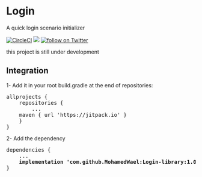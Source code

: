 # Login
A quick login scenario initializer

[![CircleCI](https://circleci.com/gh/MohamedWael/Login-library.svg?style=svg)](https://circleci.com/gh/MohamedWael/Login-library)
[![](https://jitpack.io/v/MohamedWael/Login-library.svg)](https://jitpack.io/#MohamedWael/Login-library)
<a href="https://twitter.com/intent/follow?screen_name=imohamedwael">
        <img src="https://img.shields.io/twitter/follow/imohamedwael?style=social&logo=twitter"
            alt="follow on Twitter"></a>

this project is still under development

## Integration

1- Add it in your root build.gradle at the end of repositories:

<pre>
allprojects {
    repositories {
        ...
	maven { url 'https://jitpack.io' }
    }
}
</pre>

2- Add the dependency

<pre>
dependencies {
    ...
    <b>implementation 'com.github.MohamedWael:Login-library:1.0.0'</b>
}
</pre>
